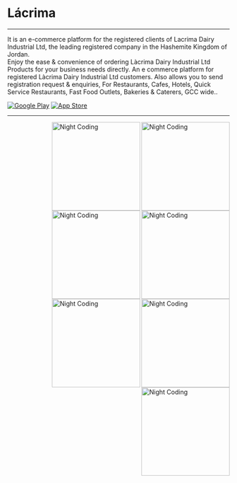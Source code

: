 # Lácrima


<hr>

It is an e-commerce platform for the registered clients of Lacrima Dairy Industrial Ltd, the leading registered company in the Hashemite Kingdom of Jordan.<br />
Enjoy the ease & convenience of ordering Làcrima Dairy Industrial Ltd Products for your business needs directly. An e commerce platform for registered Làcrima Dairy Industrial Ltd customers. Also allows you to send registration request & enquiries,
For Restaurants, Cafes, Hotels, Quick Service Restaurants, Fast Food Outlets, Bakeries & Caterers, GCC wide..
<p><a href="https://play.google.com/store/apps/details?id=com.Lacrima.lacrima" target="_blank"><img alt="Google Play" src="https://img.shields.io/badge/Get%20it%20on%20google%20play-blue.svg?style=for-the-badge&logo=google-play" /></a> <a href="https://play.google.com/store/apps/details?id=com.Lacrima.lacrima" target="_blank"><img alt="App Store" src="https://img.shields.io/badge/Get%20it%20on%20app%20store-black.svg?style=for-the-badge&logo=app-store&logoColor=white" /></a><p>

<hr>


<img alt="Night Coding" width="200" src="https://github.com/MFaramawy/Lacrima/blob/master/1.png" align="right"/>
<img alt="Night Coding" width="200" src="https://github.com/MFaramawy/Lacrima/blob/master/2.png" align="right"/>  
<img alt="Night Coding" width="200" src="https://github.com/MFaramawy/Lacrima/blob/master/3.png" align="right"/>  
<img alt="Night Coding" width="200" src="https://github.com/MFaramawy/Lacrima/blob/master/4.png" align="right"/> 
<img alt="Night Coding" width="200" src="https://github.com/MFaramawy/Lacrima/blob/master/5.png" align="right"/>  
<img alt="Night Coding" width="200" src="https://github.com/MFaramawy/Lacrima/blob/master/6.png" align="right"/>  
<img alt="Night Coding" width="200" src="https://github.com/MFaramawy/Lacrima/blob/master/7.png" align="right"/>
